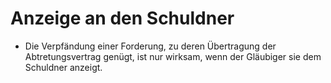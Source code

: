 # Anzeige an den Schuldner

- Die Verpfändung einer Forderung, zu deren Übertragung der Abtretungsvertrag genügt, ist nur wirksam, wenn der Gläubiger sie dem Schuldner anzeigt.


